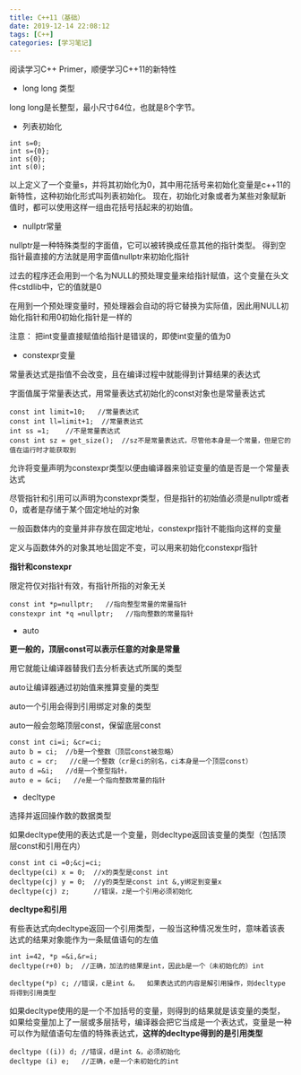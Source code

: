 ```yaml
---
title: C++11（基础）
date: 2019-12-14 22:08:12
tags: [C++]
categories: [学习笔记]
---
```


 阅读学习C++ Primer，顺便学习C++11的新特性

<!--more-->

- long long 类型

long long是长整型，最小尺寸64位，也就是8个字节。

- 列表初始化

```
int s=0;
int s={0};
int s{0};
int s(0);
```
以上定义了一个变量s，并将其初始化为0，其中用花括号来初始化变量是c++11的新特性，这种初始化形式叫列表初始化。
现在，初始化对象或者为某些对象赋新值时，都可以使用这样一组由花括号括起来的初始值。

- nullptr常量

nullptr是一种特殊类型的字面值，它可以被转换成任意其他的指针类型。
得到空指针最直接的方法就是用字面值nullptr来初始化指针

过去的程序还会用到一个名为NULL的预处理变量来给指针赋值，这个变量在头文件cstdlib中，它的值就是0

在用到一个预处理变量时，预处理器会自动的将它替换为实际值，因此用NULL初始化指针和用0初始化指针是一样的

注意：
把int变量直接赋值给指针是错误的，即使int变量的值为0


- constexpr变量

常量表达式是指值不会改变，且在编译过程中就能得到计算结果的表达式

字面值属于常量表达式，用常量表达式初始化的const对象也是常量表达式

```
const int limit=10;   //常量表达式
const int ll=limit+1;  //常量表达式
int ss =1;    //不是常量表达式
const int sz = get_size();  //sz不是常量表达式，尽管他本身是一个常量，但是它的值在运行时才能获取到
```

允许将变量声明为constexpr类型以便由编译器来验证变量的值是否是一个常量表达式

尽管指针和引用可以声明为constexpr类型，但是指针的初始值必须是nullptr或者0，或者是存储于某个固定地址的对象

一般函数体内的变量并非存放在固定地址，constexpr指针不能指向这样的变量

定义与函数体外的对象其地址固定不变，可以用来初始化constexpr指针


**指针和constexpr**


限定符仅对指针有效，有指针所指的对象无关

```
const int *p=nullptr;   //指向整型常量的常量指针
constexpr int *q =nullptr;   //指向整数的常量指针
```

- auto

**更一般的，顶层const可以表示任意的对象是常量**

用它就能让编译器替我们去分析表达式所属的类型

auto让编译器通过初始值来推算变量的类型

auto一个引用会得到引用绑定对象的类型


auto一般会忽略顶层const，保留底层const

```
const int ci=i; &cr=ci;
auto b = ci;  //b是一个整数（顶层const被忽略）
auto c = cr;   //c是一个整数（cr是ci的别名，ci本身是一个顶层const）
auto d =&i;   //d是一个整型指针，
auto e = &ci;   //e是一个指向整数常量的指针
```

- decltype

选择并返回操作数的数据类型

如果decltype使用的表达式是一个变量，则decltype返回该变量的类型（包括顶层const和引用在内）

```
const int ci =0;&cj=ci; 
decltype(ci) x = 0;  //x的类型是const int
decltype(cj) y = 0;  //y的类型是const int &,y绑定到变量x
decltype(cj) z;      //错误，z是一个引用必须初始化
```

**decltype和引用**

有些表达式向decltype返回一个引用类型，一般当这种情况发生时，意味着该表达式的结果对象能作为一条赋值语句的左值

```
int i=42, *p =&i,&r=i;
decltype(r+0) b;  //正确，加法的结果是int，因此b是一个（未初始化的）int

decltype(*p) c; //错误，c是int &，  如果表达式的内容是解引用操作，则decltype将得到引用类型
```

如果decltype使用的是一个不加括号的变量，则得到的结果就是该变量的类型，如果给变量加上了一层或多层括号，编译器会把它当成是一个表达式，变量是一种可以作为赋值语句左值的特殊表达式，**这样的decltype得到的是引用类型**

```
decltype ((i)) d; //错误，d是int &，必须初始化
decltype (i) e;   //正确，e是一个未初始化的int
```





